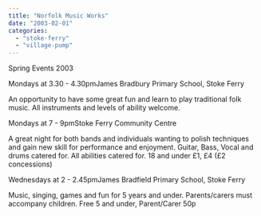```yaml
---
title: "Norfolk Music Works"
date: "2003-02-01"
categories: 
  - "stoke-ferry"
  - "village-pump"
---
```


Spring Events 2003

Mondays at 3.30 - 4.30pmJames Bradbury Primary School, Stoke Ferry

An opportunity to have some great fun and learn to play traditional folk music. All instruments and levels of ability welcome.

Mondays at 7 - 9pmStoke Ferry Community Centre

A great night for both bands and individuals wanting to polish techniques and gain new skill for performance and enjoyment. Guitar, Bass, Vocal and drums catered for. All abilities catered for. 18 and under £1, £4 (£2 concessions)

Wednesdays at 2 - 2.45pmJames Bradfield Primary School, Stoke Ferry

Music, singing, games and fun for 5 years and under. Parents/carers must accompany children. Free 5 and under, Parent/Carer 50p
